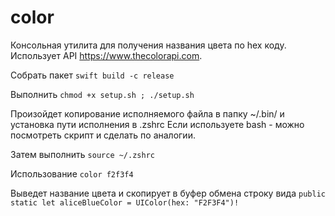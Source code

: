 # color

Консольная утилита для получения названия цвета по hex коду.
Использует API https://www.thecolorapi.com.

Собрать пакет
`swift build -c release`

Выполнить
`chmod +x setup.sh ; ./setup.sh`

Произойдет копирование исполняемого файла в папку ~/.bin/ и установка пути исполнения в .zshrc
Если используете bash - можно посмотреть скрипт и сделать по аналогии. 

Затем выполнить
`source ~/.zshrc`

Использование 
`color f2f3f4`

Выведет название цвета и скопирует в буфер обмена строку вида
`public static let aliceBlueColor = UIColor(hex: "F2F3F4")!`
